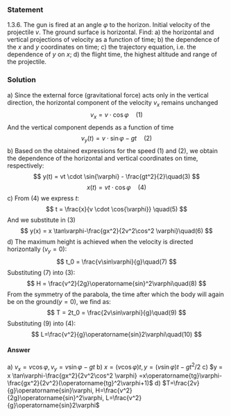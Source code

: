 ###  Statement 

$1.3.6.$ The gun is fired at an angle $\varphi$ to the horizon. Initial velocity of the projectile $v.$ The ground surface is horizontal. Find: a) the horizontal and vertical projections of velocity as a function of time; b) the dependence of the $x$ and $y$ coordinates on time; c) the trajectory equation, i.e. the dependence of $y$ on $x$; d) the flight time, the highest altitude and range of the projectile. 

### Solution

a) Since the external force (gravitational force) acts only in the vertical direction, the horizontal component of the velocity $v_x$ remains unchanged $$ v_x = v \cdot \cos{\varphi}\quad(1) $$ And the vertical component depends as a function of time $$ v_y(t) = v \cdot \sin{\varphi} - gt\quad(2) $$ b) Based on the obtained expressions for the speed $(1)$ and $(2)$, we obtain the dependence of the horizontal and vertical coordinates on time, respectively: $$ y(t) = vt \cdot \sin{\varphi} - \frac{gt^2}{2}\quad(3) $$ $$ x(t) = vt \cdot \cos{\varphi}\quad(4) $$ c) From $(4)$ we express $t$: $$ t = \frac{x}{v \cdot \cos{\varphi}} \quad(5) $$ And we substitute in $(3)$ $$ y(x) = x \tan\varphi-\frac{gx^2}{2v^2\cos^2 \varphi}\quad(6) $$ d) The maximum height is achieved when the velocity is directed horizontally $(v_y = 0)$: $$ t_0 = \frac{v\sin\varphi}{g}\quad(7) $$ Substituting $(7)$ into $(3)$: $$ H = \frac{v^2}{2g}\operatorname{sin}^2\varphi\quad(8) $$ From the symmetry of the parabola, the time after which the body will again be on the ground$(y = 0)$, we find as: $$ T = 2t_0 = \frac{2v\sin\varphi}{g}\quad(9) $$ Substituting $(9)$ into $(4)$: $$ L=\frac{v^2}{g}\operatorname{sin}2\varphi\quad(10) $$ 

#### Answer

a) $v_x= v\cos\varphi, v_y = v\sin\varphi-gt$ b) $x = (v\cos\varphi)t, y = (v\sin{\varphi})t - gt^2/2$ c) $y = x \tan\varphi-\frac{gx^2}{2v^2\cos^2 \varphi} =x\operatorname{tg}\varphi-\frac{gx^2}{2v^2}(\operatorname{tg}^2\varphi+1)$ d) $T=\frac{2v}{g}\operatorname{sin}\varphi, H=\frac{v^2}{2g}\operatorname{sin}^2\varphi, L=\frac{v^2}{g}\operatorname{sin}2\varphi$ 
